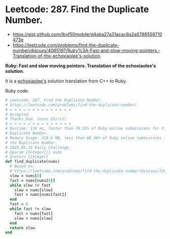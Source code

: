 # Leetcode: 287. Find the Duplicate Number.

- https://gist.github.com/lbvf50mobile/d4aba27a31acac8a2a0786559710473e
- https://leetcode.com/problems/find-the-duplicate-number/discuss/4065197/Ruby%3A-Fast-and-slow-moving-pointers.-Translation-of-the-echoxiaolee's-solution.

**Ruby: Fast and slow moving pointers.  Translation of the echoxiaolee's solution.**


It is a [echoxiaolee's](https://leetcode.com/echoxiaolee/) solution translation from C++ to Ruby.

Ruby code:
```Ruby
# Leetcode: 287. Find the Duplicate Number.
# https://leetcode.com/problems/find-the-duplicate-number/
# = = = = = = = = = = = = = =
# Accepted.
# Thanks God, Jesus Chirst!
# = = = = = = = = = = = = = =
# Runtime: 110 ms, faster than 79.55% of Ruby online submissions for Find the
# Duplicate Number.
# Memory Usage: 218.6 MB, less than 86.36% of Ruby online submissions for Find
# the Duplicate Number.
# 2023.09.19 Daily Challenge.
# @param {Integer[]} nums
# @return {Integer}
def find_duplicate(nums)
  # Based on:
  # https://leetcode.com/problems/find-the-duplicate-number/discuss/72846/My-easy-understood-solution-with-O(n)-time-and-O(1)-space-without-modifying-the-array.-With-clear-explanation.
  slow = nums[0]
  fast = nums[nums[0]]
  while slow != fast
    slow = nums[slow]
    fast = nums[nums[fast]]
  end
  fast = 0
  while fast != slow
    fast = nums[fast]
    slow = nums[slow]
  end
  return slow
end
```

